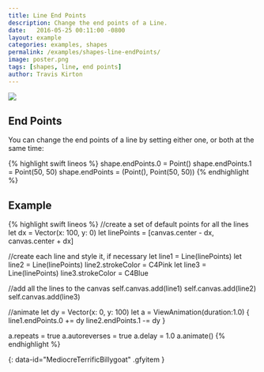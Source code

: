 ```yaml
---
title: Line End Points
description: Change the end points of a Line.
date:   2016-05-25 00:11:00 -0800
layout: example
categories: examples, shapes
permalink: /examples/shapes-line-endPoints/
image: poster.png
tags: [shapes, line, end points]
author: Travis Kirton
---
```

![](endPoints.png)

## End Points
You can change the end points of a line by setting either one, or both at the same time:

{% highlight swift lineos %}
shape.endPoints.0 = Point()
shape.endPoints.1 = Point(50, 50)
shape.endPoints = (Point(), Point(50, 50))
{% endhighlight %}

## Example
{% highlight swift lineos %}
//create a set of default points for all the lines
let dx = Vector(x: 100, y: 0)
let linePoints = [canvas.center - dx, canvas.center + dx]

//create each line and style it, if necessary
let line1 = Line(linePoints)
let line2 = Line(linePoints)
line2.strokeColor = C4Pink
let line3 = Line(linePoints)
line3.strokeColor = C4Blue

//add all the lines to the canvas
self.canvas.add(line1)
self.canvas.add(line2)
self.canvas.add(line3)

//animate
let dy = Vector(x: 0, y: 100)
let a = ViewAnimation(duration:1.0) {
    line1.endPoints.0 += dy
    line2.endPoints.1 -= dy
}

a.repeats = true
a.autoreverses = true
a.delay = 1.0
a.animate()
{% endhighlight %}

![](){: data-id="MediocreTerrificBillygoat" .gfyitem }
